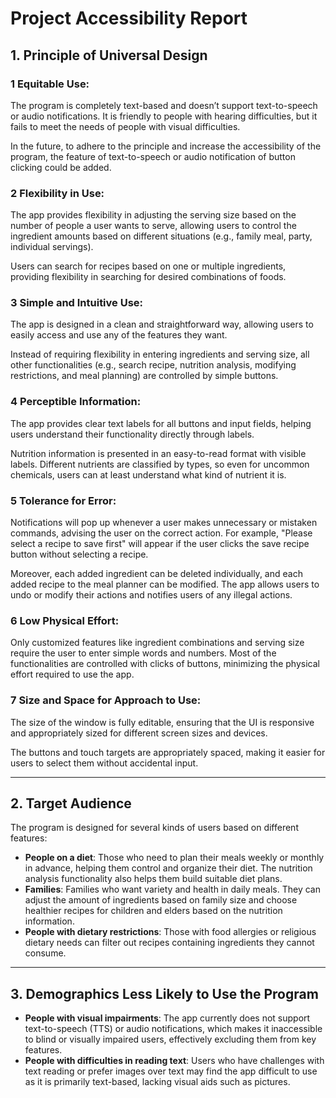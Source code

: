 # Project Accessibility Report

## 1. **Principle of Universal Design**

### 1 **Equitable Use:**

The program is completely text-based and doesn’t support text-to-speech or audio notifications. It is friendly to people with hearing difficulties, but it fails to meet the needs of people with visual difficulties.

In the future, to adhere to the principle and increase the accessibility of the program, the feature of text-to-speech or audio notification of button clicking could be added.

### 2 **Flexibility in Use:**

The app provides flexibility in adjusting the serving size based on the number of people a user wants to serve, allowing users to control the ingredient amounts based on different situations (e.g., family meal, party, individual servings).

Users can search for recipes based on one or multiple ingredients, providing flexibility in searching for desired combinations of foods.

### 3 **Simple and Intuitive Use:**

The app is designed in a clean and straightforward way, allowing users to easily access and use any of the features they want.

Instead of requiring flexibility in entering ingredients and serving size, all other functionalities (e.g., search recipe, nutrition analysis, modifying restrictions, and meal planning) are controlled by simple buttons.

### 4 **Perceptible Information:**

The app provides clear text labels for all buttons and input fields, helping users understand their functionality directly through labels.

Nutrition information is presented in an easy-to-read format with visible labels. Different nutrients are classified by types, so even for uncommon chemicals, users can at least understand what kind of nutrient it is.

### 5 **Tolerance for Error:**

Notifications will pop up whenever a user makes unnecessary or mistaken commands, advising the user on the correct action. For example, "Please select a recipe to save first" will appear if the user clicks the save recipe button without selecting a recipe.

Moreover, each added ingredient can be deleted individually, and each added recipe to the meal planner can be modified. The app allows users to undo or modify their actions and notifies users of any illegal actions.

### 6 **Low Physical Effort:**

Only customized features like ingredient combinations and serving size require the user to enter simple words and numbers. Most of the functionalities are controlled with clicks of buttons, minimizing the physical effort required to use the app.

### 7 **Size and Space for Approach to Use:**

The size of the window is fully editable, ensuring that the UI is responsive and appropriately sized for different screen sizes and devices.

The buttons and touch targets are appropriately spaced, making it easier for users to select them without accidental input.

---

## 2. **Target Audience**

The program is designed for several kinds of users based on different features:

- **People on a diet**: Those who need to plan their meals weekly or monthly in advance, helping them control and organize their diet. The nutrition analysis functionality also helps them build suitable diet plans.
- **Families**: Families who want variety and health in daily meals. They can adjust the amount of ingredients based on family size and choose healthier recipes for children and elders based on the nutrition information.
- **People with dietary restrictions**: Those with food allergies or religious dietary needs can filter out recipes containing ingredients they cannot consume.

---

## 3. **Demographics Less Likely to Use the Program**

- **People with visual impairments**: The app currently does not support text-to-speech (TTS) or audio notifications, which makes it inaccessible to blind or visually impaired users, effectively excluding them from key features.
- **People with difficulties in reading text**: Users who have challenges with text reading or prefer images over text may find the app difficult to use as it is primarily text-based, lacking visual aids such as pictures.